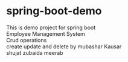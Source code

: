 # spring-boot-demo
This is demo project for spring boot
<br>
Employee Management System<br>
Crud operations<br>
create update and delete
by mubashar Kausar<br>
shujat
zubaida meerab
